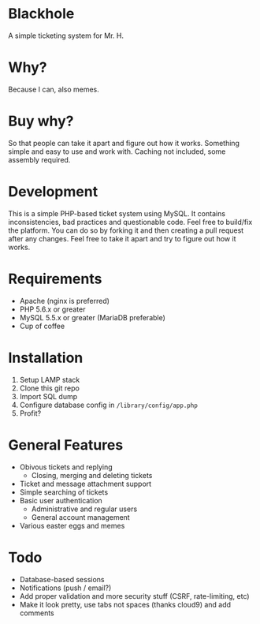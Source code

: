 # Blackhole
A simple ticketing system for Mr. H.

# Why?
Because I can, also memes.

# Buy why?
So that people can take it apart and figure out how it works. Something simple and easy to use and work with.
Caching not included, some assembly required. 

# Development
This is a simple PHP-based ticket system using MySQL. It contains inconsistencies, bad practices and questionable code. Feel free to build/fix the platform. You can do so by forking it and then creating a pull request after any changes. Feel free to take it apart and try to figure out how it works.

# Requirements
* Apache (nginx is preferred)
* PHP 5.6.x or greater
* MySQL 5.5.x or greater (MariaDB preferable)
* Cup of coffee

# Installation
1. Setup LAMP stack
2. Clone this git repo
3. Import SQL dump
4. Configure database config in `/library/config/app.php`
5. Profit?

# General Features
* Obivous tickets and replying
  * Closing, merging and deleting tickets
* Ticket and message attachment support
* Simple searching of tickets
* Basic user authentication
  * Administrative and regular users
  * General account management
* Various easter eggs and memes

# Todo
* Database-based sessions
* Notifications (push / email?)
* Add proper validation and more security stuff (CSRF, rate-limiting, etc)
* Make it look pretty, use tabs not spaces (thanks cloud9) and add comments
